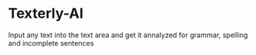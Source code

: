 # Texterly-AI
 Input any text into the text area and get it annalyzed for grammar, spelling and incomplete sentences
